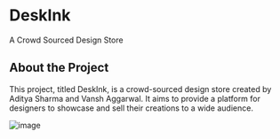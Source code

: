 <h1>DeskInk</h1>
<p>A Crowd Sourced Design Store</p>
    
    
<h2>About the Project</h2>
<p>This project, titled DeskInk, is a crowd-sourced design store created by Aditya Sharma and Vansh Aggarwal. It aims to provide a platform for designers to showcase and sell their creations to a wide audience.</p>

![image](https://github.com/VanshAg283/DBMS_Project/assets/123091289/77f1a7cb-e2ac-4611-b0f1-b22b43fb2c79)
